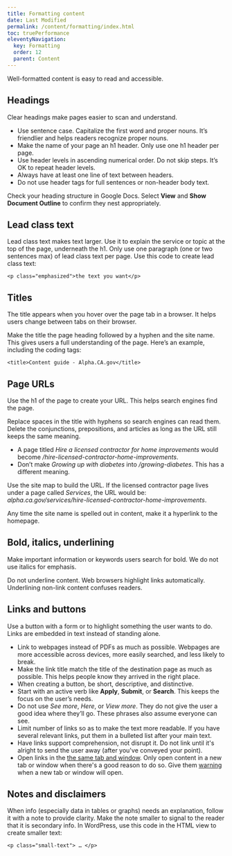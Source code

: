 ```yaml
---
title: Formatting content
date: Last Modified
permalink: /content/formatting/index.html
toc: truePerformance
eleventyNavigation:
  key: Formatting
  order: 12
  parent: Content
---
```


Well-formatted content is easy to read and accessible.

## Headings
Clear headings make pages easier to scan and understand.

* Use sentence case. Capitalize the first word and proper nouns. It’s friendlier and helps readers recognize proper nouns.
* Make the name of your page an h1 header. Only use one h1 header per page.
* Use header levels in ascending numerical order. Do not skip steps. It’s OK to repeat header levels.
* Always have at least one line of text between headers.
* Do not use header tags for full sentences or non-header body text.

Check your heading structure in Google Docs. Select **View** and **Show Document Outline** to confirm they nest appropriately.

## Lead class text
Lead class text makes text larger. Use it to explain the service or topic at the top of the page, underneath the h1. Only use one paragraph (one or two sentences max) of lead class text per page. Use this code to create lead class text:

```
<p class="emphasized">the text you want</p>
```

## Titles
The title appears when you hover over the page tab in a browser. It helps users change between tabs on their browser.

Make the title the page heading followed by a hyphen and the site name. This gives users a full understanding of the page. Here’s an example, including the coding tags: 

```
<title>Content guide - Alpha.CA.gov</title>
```

## Page URLs
Use the h1 of the page to create your URL. This helps search engines find the page.

Replace spaces in the title with hyphens so search engines can read them. Delete the conjunctions, prepositions, and articles as long as the URL still keeps the same meaning.
* A page titled _Hire a licensed contractor for home improvements_ would become _/hire-licensed-contractor-home-improvements_.
* Don’t make _Growing up with diabetes_ into _/growing-diabetes_. This has a different meaning.

Use the site map to build the URL. If the licensed contractor page lives under a page called _Services_, the URL would be: _alpha.ca.gov/services/hire-licensed-contractor-home-improvements_.

Any time the site name is spelled out in content, make it a hyperlink to the homepage.

## Bold, italics, underlining
Make important information or keywords users search for bold. We do not use italics for emphasis.

Do not underline content. Web browsers highlight links automatically. Underlining non-link content confuses readers.

## Links and buttons
Use a button with a form or to highlight something the user wants to do. Links are embedded in text instead of standing alone.

* Link to webpages instead of PDFs as much as possible. Webpages are more accessible across devices, more easily searched, and less likely to break.
* Make the link title match the title of the destination page as much as possible. This helps people know they arrived in the right place.
* When creating a button, be short, descriptive, and distinctive.
* Start with an active verb like **Apply**, **Submit**, or **Search**. This keeps the focus on the user’s needs.
* Do not use _See more_, _Here_, or _View more_. They do not give the user a good idea where they’ll go. These phrases also assume everyone can see.
* Limit number of links so as to make the text more readable. If you have several relevant links, put them in a bulleted list after your main text.
* Have links support comprehension, not disrupt it. Do not link until it's alright to send the user away (after you've conveyed your point).
* Open links in the [the same tab and window](https://www.w3.org/TR/WCAG20-TECHS/G200.html). Only open content in a new tab or window when there's a good reason to do so. Give them [warning](https://www.w3.org/TR/WCAG20-TECHS/G201.html) when a new tab or window will open.

## Notes and disclaimers
When info (especially data in tables or graphs) needs an explanation, follow it with a note to provide clarity. Make the note smaller to signal to the reader that it is secondary info. In WordPress, use this code in the HTML view to create smaller text:

```
<p class="small-text"> … </p>
```
